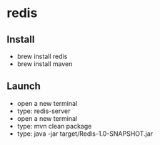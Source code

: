 # redis

## Install

* brew install redis
* brew install maven

## Launch

* open a new terminal
* type: redis-server
* open a new terminal
* type: mvn clean package
* type: java -jar target/Redis-1.0-SNAPSHOT.jar
